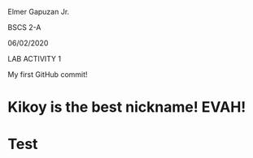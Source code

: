 Elmer Gapuzan Jr.


BSCS 2-A


06/02/2020


LAB ACTIVITY 1


My first GitHub commit!

# Kikoy is the best nickname! EVAH!
# Test